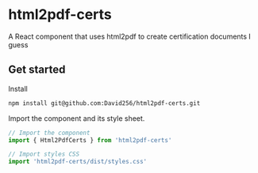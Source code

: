 # html2pdf-certs
A React component that uses html2pdf to create certification documents I guess

## Get started

Install

```bash
npm install git@github.com:David256/html2pdf-certs.git
```

Import the component and its style sheet.

```javascript
// Import the component
import { Html2PdfCerts } from 'html2pdf-certs'

// Import styles CSS
import 'html2pdf-certs/dist/styles.css'
```